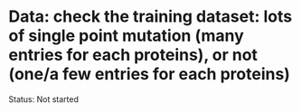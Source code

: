 # Data: check the training dataset: lots of single point mutation (many entries for each proteins), or not (one/a few entries for each proteins)

Status: Not started